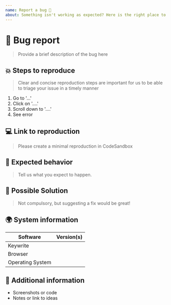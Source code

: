 ```yaml
---
name: Report a bug 🐛
about: Something isn't working as expected? Here is the right place to report.
---
```


<!---
Thanks for creating an issue 😄!

Please search open/closed issues before submitting. Someone
might have asked the same thing before 😉!
-->

# 🐛 Bug report

> Provide a brief description of the bug here

## 💥 Steps to reproduce

> Clear and concise reproduction steps are important for us to be able to triage
> your issue in a timely manner

1. Go to '...'
2. Click on '....'
3. Scroll down to '....'
4. See error

## 💻 Link to reproduction

> Please create a minimal reproduction in CodeSandbox

## 🧐 Expected behavior

> Tell us what you expect to happen.

## 🧭 Possible Solution

> Not compulsory, but suggesting a fix would be great!

## 🌍 System information

| Software         | Version(s) |
| ---------------- | ---------- |
| Keywrite         |            |
| Browser          |            |
| Operating System |            |

## 📝 Additional information

-   Screenshots or code
-   Notes or link to ideas
